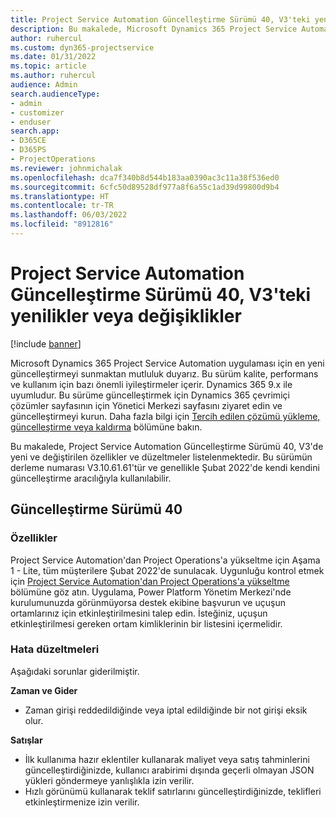 ```yaml
---
title: Project Service Automation Güncelleştirme Sürümü 40, V3'teki yenilikler veya değişiklikler
description: Bu makalede, Microsoft Dynamics 365 Project Service Automation Güncelleştirme Sürümü 40, V3'de bulunan özellikler ve düzeltmeler listelenmektedir.
author: ruhercul
ms.custom: dyn365-projectservice
ms.date: 01/31/2022
ms.topic: article
ms.author: ruhercul
audience: Admin
search.audienceType:
- admin
- customizer
- enduser
search.app:
- D365CE
- D365PS
- ProjectOperations
ms.reviewer: johnmichalak
ms.openlocfilehash: dca7f340b8d544b183aa0390ac3c11a38f536ed0
ms.sourcegitcommit: 6cfc50d89528df977a8f6a55c1ad39d99800d9b4
ms.translationtype: HT
ms.contentlocale: tr-TR
ms.lasthandoff: 06/03/2022
ms.locfileid: "8912816"
---
```

# <a name="whats-new-or-changed-in-project-service-automation-update-release-40-v3"></a>Project Service Automation Güncelleştirme Sürümü 40, V3'teki yenilikler veya değişiklikler

[!include [banner](../includes/psa-now-project-operations.md)]

Microsoft Dynamics 365 Project Service Automation uygulaması için en yeni güncelleştirmeyi sunmaktan mutluluk duyarız. Bu sürüm kalite, performans ve kullanım için bazı önemli iyileştirmeler içerir. Dynamics 365 9.x ile uyumludur. Bu sürüme güncelleştirmek için Dynamics 365 çevrimiçi çözümler sayfasının için Yönetici Merkezi sayfasını ziyaret edin ve güncelleştirmeyi kurun. Daha fazla bilgi için [Tercih edilen çözümü yükleme, güncelleştirme veya kaldırma](/power-platform/admin/install-remove-preferred-solution) bölümüne bakın.

Bu makalede, Project Service Automation Güncelleştirme Sürümü 40, V3'de yeni ve değiştirilen özellikler ve düzeltmeler listelenmektedir. Bu sürümün derleme numarası V3.10.61.61'tür ve genellikle Şubat 2022'de kendi kendini güncelleştirme aracılığıyla kullanılabilir.

## <a name="update-release-40"></a>Güncelleştirme Sürümü 40

### <a name="features"></a>Özellikler
Project Service Automation'dan Project Operations'a yükseltme için Aşama 1 - Lite, tüm müşterilere Şubat 2022'de sunulacak. Uygunluğu kontrol etmek için [Project Service Automation'dan Project Operations'a yükseltme](upgrade-project-operations-non-stocked.md) bölümüne göz atın. Uygulama, Power Platform Yönetim Merkezi'nde kurulumunuzda görünmüyorsa destek ekibine başvurun ve uçuşun ortamlarınız için etkinleştirilmesini talep edin. İsteğiniz, uçuşun etkinleştirilmesi gereken ortam kimliklerinin bir listesini içermelidir.

### <a name="bug-fixes"></a>Hata düzeltmeleri

Aşağıdaki sorunlar giderilmiştir.

**Zaman ve Gider**
- Zaman girişi reddedildiğinde veya iptal edildiğinde bir not girişi eksik olur. 

**Satışlar**

- İlk kullanıma hazır eklentiler kullanarak maliyet veya satış tahminlerini güncelleştirdiğinizde, kullanıcı arabirimi dışında geçerli olmayan JSON yükleri göndermeye yanlışlıkla izin verilir.
- Hızlı görünümü kullanarak teklif satırlarını güncelleştirdiğinizde, teklifleri etkinleştirmenize izin verilir.
